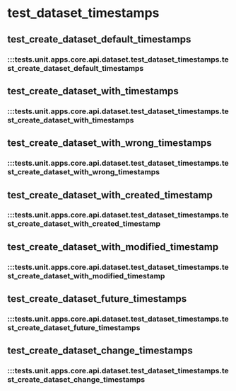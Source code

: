 # test_dataset_timestamps

## test_create_dataset_default_timestamps

### :::tests.unit.apps.core.api.dataset.test_dataset_timestamps.test_create_dataset_default_timestamps

## test_create_dataset_with_timestamps

### :::tests.unit.apps.core.api.dataset.test_dataset_timestamps.test_create_dataset_with_timestamps

## test_create_dataset_with_wrong_timestamps

### :::tests.unit.apps.core.api.dataset.test_dataset_timestamps.test_create_dataset_with_wrong_timestamps

## test_create_dataset_with_created_timestamp

### :::tests.unit.apps.core.api.dataset.test_dataset_timestamps.test_create_dataset_with_created_timestamp

## test_create_dataset_with_modified_timestamp

### :::tests.unit.apps.core.api.dataset.test_dataset_timestamps.test_create_dataset_with_modified_timestamp

## test_create_dataset_future_timestamps

### :::tests.unit.apps.core.api.dataset.test_dataset_timestamps.test_create_dataset_future_timestamps

## test_create_dataset_change_timestamps

### :::tests.unit.apps.core.api.dataset.test_dataset_timestamps.test_create_dataset_change_timestamps

